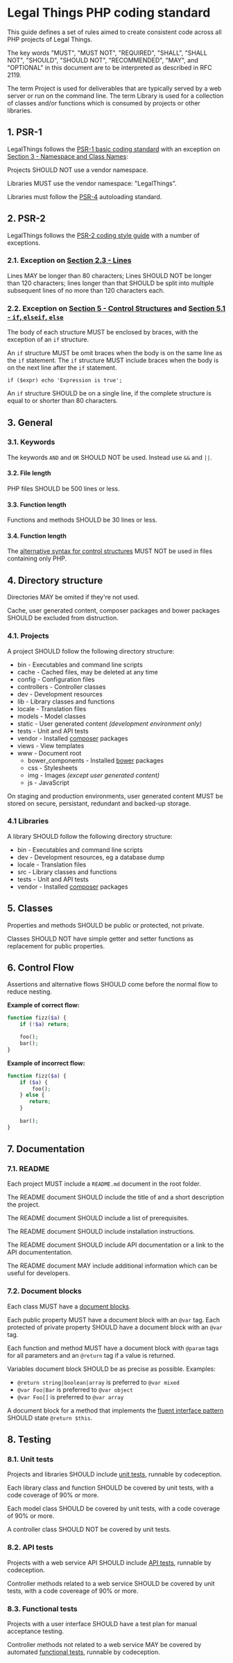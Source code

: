 # Legal Things PHP coding standard

This guide defines a set of rules aimed to create consistent code across all PHP projects of Legal Things.

The key words "MUST", "MUST NOT", "REQUIRED", "SHALL", "SHALL NOT", "SHOULD", "SHOULD NOT", "RECOMMENDED", "MAY", and "OPTIONAL" in this document are to be interpreted as described in RFC 2119.

The term Project is used for deliverables that are typically served by a web server or run on the command line. The term Library is used for a collection of classes and/or functions which is consumed by projects or other libraries.


## 1. PSR-1

LegalThings follows the [PSR-1 basic coding standard](http://www.php-fig.org/psr/psr-1/) with an exception on [Section 3 - Namespace and Class Names](3.-namespace-and-class-names):

Projects SHOULD NOT use a vendor namespace.

Libraries MUST use the vendor namespace: "LegalThings".

Libraries must follow the [PSR-4](https://github.com/php-fig/fig-standards/blob/master/accepted/PSR-4-autoloader.md) autoloading standard.


## 2. PSR-2

LegalThings follows the [PSR-2 coding style guide](https://github.com/php-fig/fig-standards/blob/master/accepted/PSR-2-coding-style-guide.md) with a number of exceptions.

### 2.1. Exception on [Section 2.3 - Lines](http://www.php-fig.org/psr/psr-2/#2.3.-lines)

Lines MAY be longer than 80 characters; Lines SHOULD NOT be longer than 120 characters; lines longer than that SHOULD be split into multiple subsequent lines of no more than 120 characters each.

### 2.2. Exception on [Section 5 - Control Structures](http://www.php-fig.org/psr/psr-2/#5.-control-structures) and [Section 5.1 - `if`, `elseif`, `else`](http://www.php-fig.org/psr/psr-2/#5.1.-if,-elseif,-else)

The body of each structure MUST be enclosed by braces, with the exception of an `if` structure.

An `if` structure MUST be omit braces when the body is on the same line as the `if` statement. The `if` structure MUST include braces when the body is on the next line after the `if` statement.

    if ($expr) echo 'Expression is true';

An `if` structure SHOULD be on a single line, if the complete structure is equal to or shorter than 80 characters.


## 3. General

### 3.1. Keywords

The keywords `AND` and `OR` SHOULD NOT be used. Instead use `&&` and `||`.

#### 3.2. File length

PHP files SHOULD be 500 lines or less.

#### 3.3. Function length

Functions and methods SHOULD be 30 lines or less.

#### 3.4. Function length

The [alternative syntax for control structures](http://php.net/manual/en/control-structures.alternative-syntax.php) MUST NOT be used in files containing only PHP.


## 4. Directory structure

Directories MAY be omited if they're not used.

Cache, user generated content, composer packages and bower packages SHOULD be excluded from distruction.

### 4.1. Projects

A project SHOULD follow the following directory structure:

- bin - Executables and command line scripts
- cache - Cached files, may be deleted at any time
- config - Configuration files
- controllers - Controller classes
- dev - Development resources
- lib - Library classes and functions
- locale - Translation files
- models - Model classes
- static - User generated content _(development environment only)_
- tests - Unit and API tests
- vendor - Installed [composer](http://getcomposer.org) packages
- views - View templates
- www - Document root
  - bower_components - Installed [bower](http://bower.io) packages
  - css - Stylesheets
  - img - Images _(except user generated content)_
  - js - JavaScript

On staging and production environments, user generated content MUST be stored on secure, persistant, redundant and backed-up storage.

### 4.1 Libraries

A library SHOULD follow the following directory structure:

- bin - Executables and command line scripts
- dev - Development resources, eg a database dump
- locale - Translation files
- src - Library classes and functions
- tests - Unit and API tests
- vendor - Installed [composer](http://getcomposer.org) packages

## 5. Classes

Properties and methods SHOULD be public or protected, not private.

Classes SHOULD NOT have simple getter and setter functions as replacement for public properties.

## 6. Control Flow

Assertions and alternative flows SHOULD come before the normal flow to reduce nesting.

**Example of correct flow:**

```php
function fizz($a) {
    if (!$a) return;

    foo();
    bar();
}
```

**Example of incorrect flow:**

```php
function fizz($a) {
    if ($a) {
        foo();
    } else {
       return;
    }
    
    bar();
}
```

## 7. Documentation

### 7.1. README

Each project MUST include a `README.md` document in the root folder.

The README document SHOULD include the title of and a short description the project.

The README document SHOULD include a list of prerequisites.

The README document SHOULD include installation instructions.

The README document SHOULD include API documentation or a link to the API documententation.

The README document MAY include additional information which can be useful for developers.

### 7.2. Document blocks

Each class MUST have a [document blocks](https://en.wikipedia.org/wiki/PHPDoc).

Each public property MUST have a document block with an `@var` tag. Each protected of private property SHOULD have a document block with an `@var` tag.

Each function and method MUST have a document block with `@param` tags for all parameters and an `@return` tag if a value is returned.

Variables document block SHOULD be as precise as possible. Examples:

 * `@return string|boolean|array` is preferred to `@var mixed`
 * `@var Foo|Bar` is preferred to `@var object`
 * `@var Foo[]` is preferred to `@var array`

A document block for a method that implements the [fluent interface pattern](https://en.wikipedia.org/wiki/Fluent_interface) SHOULD state `@return $this`.

## 8. Testing

### 8.1. Unit tests
 
Projects and libraries SHOULD include [unit tests](http://codeception.com/docs/06-UnitTests), runnable by codeception.

Each library class and function SHOULD be covered by unit tests, with a code coverage of 90% or more.

Each model class SHOULD be covered by unit tests, with a code coverage of 90% or more.

A controller class SHOULD NOT be covered by unit tests.

### 8.2. API tests

Projects with a web service API SHOULD include [API tests](http://codeception.com/docs/10-WebServices), runnable by codeception.

Controller methods related to a web service SHOULD be covered by unit tests, with a code covereage of 90% or more.

### 8.3. Functional tests

Projects with a user interface SHOULD have a test plan for manual acceptance testing.

Controller methods not related to a web service MAY be covered by automated [functional tests](http://codeception.com/docs/05-FunctionalTests), runnable by codeception.


